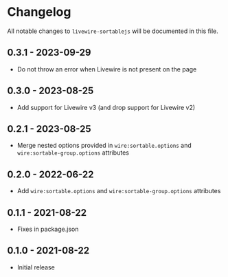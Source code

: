 # Changelog

All notable changes to `livewire-sortablejs` will be documented in this file.

## 0.3.1 - 2023-09-29

- Do not throw an error when Livewire is not present on the page

## 0.3.0 - 2023-08-25

- Add support for Livewire v3 (and drop support for Livewire v2)

## 0.2.1 - 2023-08-25

- Merge nested options provided in `wire:sortable.options` and `wire:sortable-group.options` attributes

## 0.2.0 - 2022-06-22

- Add `wire:sortable.options` and `wire:sortable-group.options` attributes

## 0.1.1 - 2021-08-22

- Fixes in package.json

## 0.1.0 - 2021-08-22

- Initial release
